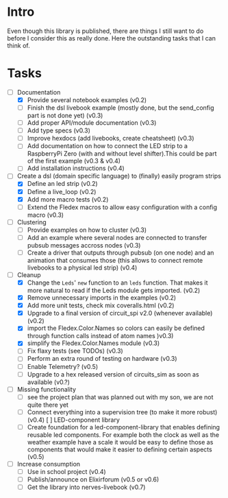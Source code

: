 # Intro
Even though this library is published, there are things I still want to do before I consider this
as really done. Here the outstanding tasks that I can think of.

# Tasks
- [ ] Documentation
  - [x] Provide several notebook examples (v0.2)
  - [ ] Finish the dsl livebook example (mostly done, but the send_config part is not done yet) (v0.3)
  - [ ] Add proper API/module documentation (v0.3)
  - [ ] Add type specs (v0.3)
  - [ ] Improve hexdocs (add livebooks, create cheatsheet) (v0.3)
  - [ ] Add documentation on how to connect the LED strip to a RaspberryPi Zero (with and without level shifter).This could be part of the first example (v0.3 & v0.4)
  - [ ] Add installation instructions (v0.4)
- [ ] Create a dsl (domain specific language) to (finally) easily program strips
  - [x] Define an led strip (v0.2)
  - [x] Define a live_loop (v0.2)
  - [x] Add more macro tests (v0.2)
  - [ ] Extend the Fledex macros to allow easy configuration with a config macro (v0.3)
- [ ] Clustering
  - [ ] Provide examples on how to cluster (v0.3)
  - [ ] Add an example where several nodes are connected to transfer pubsub messages accross nodes (v0.3)
  - [ ] Create a driver that outputs through pubsub (on one node) and an animation that consumes those (this allows to connect remote livebooks to a physical led strip) (v0.4)
- [ ] Cleanup
  - [x] Change the `Leds`' `new` function to an `leds` function. That makes it more natural to read if the Leds module gets imported. (v0.2)
  - [x] Remove unnecessary imports in the examples (v0.2)
  - [x] Add more unit tests, check mix coveralls.html (v0.2)
  - [x] Upgrade to a final version of circuit_spi v2.0 (whenever available) (v0.2)
  - [x] import the Fledex.Color.Names so colors can easily be defined through function calls instead of atom names )v0.3)
  - [x] simplify the Fledex.Color.Names module (v0.3)
  - [ ] Fix flaxy tests (see TODOs) (v0.3)
  - [ ] Perform an extra round of testing on hardware (v0.3)
  - [ ] Enable Telemetry? (v0.5)
  - [ ] Upgrade to a hex released version of circuits_sim as soon as available (v0.?)
- [ ] Missing functionality
  - [ ] see the project plan that was planned out with my son, we are not quite there yet
  - [ ] Connect everything into a supervision tree (to make it more robust) (v0.4)
[ ] LED-component library
  - [ ] Create foundation for a led-component-library that enables defining reusable led components. For example both the clock as well as the weather example have a scale it would be easy to define those as components that would make it easier to defining certain aspects (v0.5)
- [ ] Increase consumption
  - [ ] Use in school project (v0.4)
  - [ ] Publish/announce on Elixirforum (v0.5 or v0.6)
  - [ ] Get the library into nerves-livebook (v0.7)
